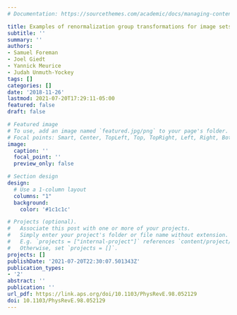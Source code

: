 ```yaml
---
# Documentation: https://sourcethemes.com/academic/docs/managing-content/

title: Examples of renormalization group transformations for image sets
subtitle: ''
summary: ''
authors:
- Samuel Foreman
- Joel Giedt
- Yannick Meurice
- Judah Unmuth-Yockey
tags: []
categories: []
date: '2018-11-26'
lastmod: 2021-07-20T17:29:11-05:00
featured: false
draft: false

# Featured image
# To use, add an image named `featured.jpg/png` to your page's folder.
# Focal points: Smart, Center, TopLeft, Top, TopRight, Left, Right, BottomLeft, Bottom, BottomRight.
image:
  caption: ''
  focal_point: ''
  preview_only: false

# Section design
design:
  # Use a 1-column layout
  columns: "1"
  background:
    color: '#1c1c1c'

# Projects (optional).
#   Associate this post with one or more of your projects.
#   Simply enter your project's folder or file name without extension.
#   E.g. `projects = ["internal-project"]` references `content/project/deep-learning/index.md`.
#   Otherwise, set `projects = []`.
projects: []
publishDate: '2021-07-20T22:30:07.501343Z'
publication_types:
- '2'
abstract: ''
publication: ''
url_pdf: https://link.aps.org/doi/10.1103/PhysRevE.98.052129
doi: 10.1103/PhysRevE.98.052129
---
```

